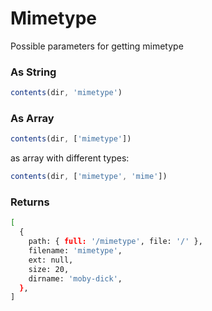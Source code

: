 # Mimetype

Possible parameters for getting mimetype

### As String

```javascript
contents(dir, 'mimetype')
```

### As Array

```javascript
contents(dir, ['mimetype'])
```

as array with different types:

```javascript
contents(dir, ['mimetype', 'mime'])
```

### Returns

```bash
[
  {
    path: { full: '/mimetype', file: '/' },
    filename: 'mimetype',
    ext: null,
    size: 20,
    dirname: 'moby-dick',
  },
]
```
